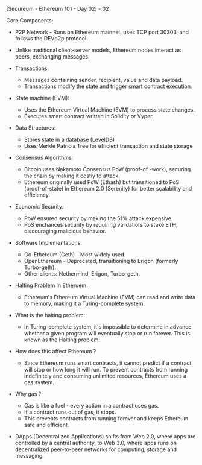 [Secureum - Ethereum 101 - Day 02] - 02


Core Components:

- P2P Network - Runs on Ethereum mainnet, uses TCP port 30303, and follows the DEVp2p protocol.
- Unlike traditional client-server models, Ethereum nodes interact as peers, exchanging messages.

- Transactions: 
    - Messages containing sender, recipient, value and data payload.
    - Transactions modify the state and trigger smart contract execution.

- State machine (EVM):
    - Uses the Ethereum Virtual Machine (EVM) to process state changes.
    - Executes smart contract written in Solidity or Vyper.

- Data Structures:
    - Stores state in a database (LevelDB)
    - Uses Merkle Patricia Tree for efficient transaction and state storage

- Consensus Algorithms:
    - Bitcoin uses Nakamoto Consensus PoW (proof-of -work), securing the chain by making it costly to attack.
    - Ethereum originally used PoW (Ethash) but transitioned to PoS (proof-of-state) in Ethereum 2.0 (Serenity) for better scalability and efficiency.

- Economic Security:
    - PoW ensured security by making the 51% attack expensive.
    - PoS enchances security by requiring validatiors to stake ETH, discouraging malicious behavior.

- Software Implementations:
    - Go-Ethereum (Geth) - Most widely used.
    - OpenEthereum - Deprecated, transitioning to Erigon (formerly Turbo-geth).
    - Other clients: Nethermind, Erigon, Turbo-geth.

- Halting Problem in Etheruem:

     - Ethereum's Ethereum Virtual Machine (EVM) can read and write data to memory, making it a Turing-complete system.
- What is the halting problem:
    - In Turing-complete system, it's impossible to determine in advance whether a given program will eventually stop or run forever. This is known as the Halting problem.
- How does this affect Ethereum ?
    - Since Ethereum runs smart contracts, it cannot predict if a contract will stop or how long it will run. To prevent contracts from running indefinitely and consuming unlimited resources, Ethereum uses a gas system.
- Why gas ? 
    - Gas is like a fuel - every action in a contract uses gas.
    - If a contract runs out of gas, it stops. 
    - This prevents contracts from running forever and keeps Ethereum safe and efficient.

- DApps (Decentralized Applications) shifts from Web 2.0, where apps are controlled by a central authority, to Web 3.0, where apps runs on decentralized peer-to-peer networks for computing, storage and messaging.